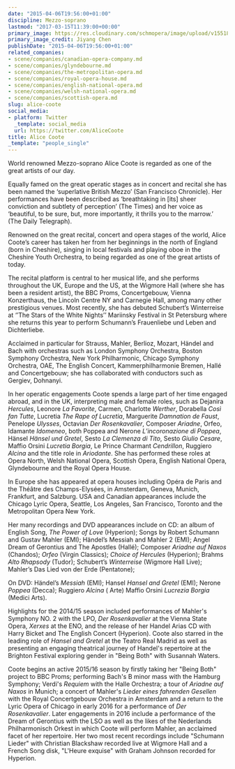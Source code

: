 ```yaml
---
date: "2015-04-06T19:56:00+01:00"
discipline: Mezzo-soprano
lastmod: "2017-03-15T11:39:00+00:00"
primary_image: https://res.cloudinary.com/schmopera/image/upload/v1551895434/media/2019/03/AliceCooteJiyangChen.jpg
primary_image_credit: Jiyang Chen
publishDate: "2015-04-06T19:56:00+01:00"
related_companies:
- scene/companies/canadian-opera-company.md
- scene/companies/glyndebourne.md
- scene/companies/the-metropolitan-opera.md
- scene/companies/royal-opera-house.md
- scene/companies/english-national-opera.md
- scene/companies/welsh-national-opera.md
- scene/companies/scottish-opera.md
slug: alice-coote
social_media:
- platform: Twitter
  _template: social_media
  url: https://twitter.com/AliceCoote
title: Alice Coote
_template: "people_single"
---
```

World renowned Mezzo-soprano Alice Coote is regarded as one of the great artists of our day.

Equally famed on the great operatic stages as in concert and recital she has been named the ‘superlative British Mezzo’ (San Francisco Chronicle). Her performances have been described as ‘breathtaking in \[its\] sheer conviction and subtlety of perception’ (The Times) and her voice as ‘beautiful, to be sure, but, more importantly, it thrills you to the marrow.’ (The Daily Telegraph).

Renowned on the great recital, concert and opera stages of the world, Alice Coote’s career has taken her from her beginnings in the north of England (born in Cheshire), singing in local festivals and playing oboe in the Cheshire Youth Orchestra, to being regarded as one of the great artists of today.

The recital platform is central to her musical life, and she performs throughout the UK, Europe and the US, at the Wigmore Hall (where she has been a resident artist), the BBC Proms, Concertgebouw, Vienna Konzerthaus, the Lincoln Centre NY and Carnegie Hall, among many other prestigious venues. Most recently, she has debuted Schubert’s Winterreise at ‘’The Stars of the White Nights’’ Mariinsky Festival in St Petersburg where she returns this year to perform Schumann’s Frauenliebe und Leben and Dichterliebe.

Acclaimed in particular for Strauss, Mahler, Berlioz, Mozart, Händel and Bach with orchestras such as London Symphony Orchestra, Boston Symphony Orchestra, New York Philharmonic, Chicago Symphony Orchestra, OAE, The English Concert, Kammerphilharmonie Bremen, Hallé and Concertgebouw; she has collaborated with conductors such as Gergiev, Dohnanyi.

In her operatic engagements Coote spends a large part of her time engaged abroad, and in the UK, interpreting male and female roles, such as Dejanira _Hercules_, Leonore _La Favorite_, Carmen, Charlotte _Werther_, Dorabella _Così fan Tutte_, Lucretia _The Rape of Lucretia_, Marguerite _Damnation de Faust_, Penelope _Ulysses_, Octavian _Der Rosenkavalier_, Composer _Ariadne_, Orfeo, Idamante _Idomeneo_, both Poppea and Nerone _L’incoronazione di Poppea_, Hänsel _Hänsel und Gretel_, Sesto _La Clemenza di Tito_, Sesto _Giulio Cesare_, Maffio Orsini _Lucretia Borgia_, Le Prince Charmant _Cendrillon_, Ruggiero _Alcina_ and the title role in _Ariodante_. She has performed these roles at Opera North, Welsh National Opera, Scottish Opera, English National Opera, Glyndebourne and the Royal Opera House.

In Europe she has appeared at opera houses including Opéra de Paris and the Théâtre des Champs-Elysées, in Amsterdam, Geneva, Munich, Frankfurt, and Salzburg. USA and Canadian appearances include the Chicago Lyric Opera, Seattle, Los Angeles, San Francisco, Toronto and the Metropolitan Opera New York.

Her many recordings and DVD appearances include on CD: an album of English Song, _The Power of Love_ (Hyperion); Songs by Robert Schumann and Gustav Mahler (EMI); Händel’s Messiah and Mahler 2 (EMI); Angel Dream of Gerontius and The Apostles (Hallé); Composer _Ariadne auf Naxos_ (Chandos); _Orfeo_ (Virgin Classics); _Choice of Hercules_ (Hyperion); Brahms _Alto Rhapsody_ (Tudor); Schubert’s _Winterreise_ (Wigmore Hall Live); Mahler’s Das Lied von der Erde (Pentatone);

On DVD: Händel’s _Messiah_ (EMI); Hansel _Hansel and Gretel_ (EMI); Nerone _Poppea_ (Decca); Ruggiero _Alcina_ ( Arte) Maffio Orsini _Lucrezia Borgia_ (Medici Arts).

Highlights for the 2014/15 season included performances of Mahler's Symphony NO. 2 with the LPO, _Der Rosenkavalier_ at the Vienna State Opera, _Xerxes_ at the ENO, and the release of her Handel Arias CD with Harry Bicket and The English Concert (Hyperion). Coote also starred in the leading role of _Hansel and Gretel_ at the Teatro Real Madrid as well as presenting an engaging theatrical journey of Handel's repertoire at the Brighton Festival exploring gender in "Being Both" with Susannah Waters.

Coote begins an active 2015/16 season by firstly taking her "Being Both" project to BBC Proms; performing Bach's B minor mass with the Hamburg Symphony; Verdi's _Requiem_ with the Halle Orchestra; a tour of _Ariadne auf Naxos_ in Munich; a concert of Mahler's _Lieder eines fahrenden Gesellen_ with the Royal Concertgebouw Orchestra in Amsterdam and a return to the Lyric Opera of Chicago in early 2016 for a performance of _Der Rosenkavalier_. Later engagements in 2016 include a performance of the Dream of Gerontius with the LSO as well as the likes of the Nederlands Philharmonisch Orkest in which Coote will perform Mahler, an acclaimed facet of her repertoire. Her two most recent recordings include "Schumann Lieder" with Christian Blackshaw recorded live at Wigmore Hall and a French Song disk, "L'Heure exquise" with Graham Johnson recorded for Hyperion.